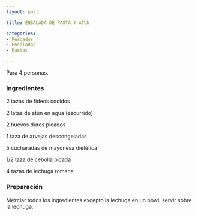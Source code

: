 ```yaml
---
layout: post

title: ENSALADA DE PASTA Y ATÚN

categories:
- Pescados
- Ensaladas
- Pastas

---
```

Para 4 personas.

<h3>Ingredientes</h3>

2 tazas de fideos cocidos

2 latas de atún en agua (escurrido)

2 huevos duros picados

1 taza de arvejas descongeladas

5 cucharadas de mayonesa dietética

1/2 taza de cebolla picada

4 tazas de lechuga romana

<h3>Preparación</h3>

Mezclar todos los ingredientes excepto la lechuga en un bowl, servir sobre la lechuga.